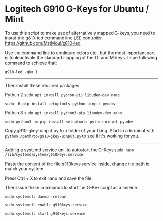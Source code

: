# Logitech G910 G-Keys for Ubuntu / Mint

To use this script to make use of alternatively mapped G-keys, you need to install the g810-led command line LED controller.
https://github.com/MatMoul/g810-led

Use the command line to configure colors etc., but the most important part is to deactivate the standard mapping of the G- and M-keys. Issue following command to achieve that:

`g910-led -gkm 1`

-----------------------------------------------------
Then install these required packages

Python 2
`sudo apt install python-pip libudev-dev nano`

`sudo -H pip install setuptools python-uinput pyudev`

Python 3
`sudo apt install python3-pip libudev-dev nano`

`sudo python3 -m pip install setuptools python-uinput pyudev`

Copy g910-gkey-uinput.py to a folder of your liking.
Start in a terminal with `python /path/to/g910-gkey-uinput.py` to see if it's working for you.

-----------------------------------------------------
Adding a systemd service unit to autostart the G-Keys
`sudo nano /lib/systemd/system/g910keys.service`

Paste the content of the file g910keys.service inside, change the path to match your system 

Press Ctrl + X to exit nano and save the file.

Then issue these commands to start the G-Key script as a service.

`sudo systemctl daemon-reload`

`sudo systemctl enable g910keys.service`

`sudo systemctl start g910keys.service`
